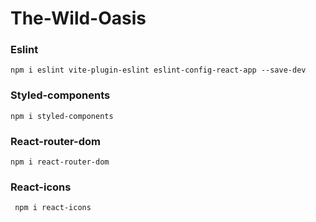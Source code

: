 # The-Wild-Oasis

### Eslint 
```
npm i eslint vite-plugin-eslint eslint-config-react-app --save-dev
```

### Styled-components
```
npm i styled-components
```

### React-router-dom
```
npm i react-router-dom
```

### React-icons
```
 npm i react-icons
```
